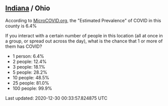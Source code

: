 
## [Indiana](/united-states/indiana) / Ohio

According to [MicroCOVID.org](http://microcovid.org),
the "Estimated Prevalence" of COVID in this county is 6.4%

If you interact with a certain number of people in this location
(all at once in a group, or spread out across the day), what is the chance that
1 or more of them has COVID?

- 1 person: 6.4%
- 2 people: 12.4%
- 3 people: 18.1%
- 5 people: 28.2%
- 10 people: 48.5%
- 25 people: 81.0%
- 100 people: 99.9%

Last updated: 2020-12-30 00:33:57.824875 UTC
